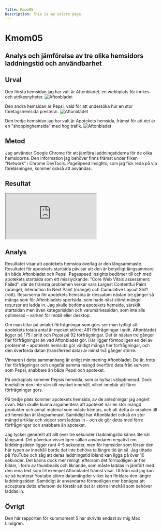 ```yaml
---
Title: Kmom05
Description: This is my colors page.
---
```


Kmom05
=======================

## Analys och jämförelse av tre olika hemsidors laddningstid och användbarhet

## Urval

Den första hemsidan jag har valt är Aftonbladet, en webbplats för inrikes- och utrikesnyheter.
<picture>
    <source media="(min-width: 668px)" srcset="%base_url%/image/aftonbladet.png?save-as=jpg">
    <source media="(min-width: 376px)" srcset="%base_url%/image/aftonbladet.png?save-as=jpg&w=350&q=80&crop-to-fit">
    <img src="%base_url%/image/aftonbladet.jpg" alt="Aftonbladet">
</picture>

Den andra hemsidan är Pepsi, vald för att undersöka hur en stor företagshemsida presterar.
<picture>
    <source media="(min-width: 668px)" srcset="%base_url%/image/pepsi.png?save-as=jpg">
    <source media="(min-width: 376px)" srcset="%base_url%/image/pepsi.png?save-as=jpg&w=350&q=80&crop-to-fit">
    <img src="%base_url%/image/pepsi.jpg" alt="Aftonbladet">
</picture>

Den tredje hemsidan jag har valt är Apotekets hemsida, främst för att det är en "shoppinghemsida" med hög trafik.
<picture>
    <source media="(min-width: 668px)" srcset="%base_url%/image/apoteket.png?save-as=jpg">
    <source media="(min-width: 376px)" srcset="%base_url%/image/apoteket.png?save-as=jpg&w=350&q=80&crop-to-fit">
    <img src="%base_url%/image/apoteket.jpg" alt="Aftonbladet">
</picture>

## Metod
Jag använder Google Chrome för att jämföra laddningstiderna för de olika hemsidorna. Den information jag behöver finns främst under fliken "Network" i Chrome DevTools. PageSpeed Insights, som jag fick reda på via föreläsningen, kommer också att användas.


## Resultat

<iframe class="spreedsheet" src="https://docs.google.com/spreadsheets/d/e/2PACX-1vTjSS-ciYFZ1fZBmW_Ga86646fxeSrA1LUcTbGsVgvtAba20NEp3NVm9dWJN3iR3nvTuMAOjVSIa09f/pubhtml?widget=true&amp;headers=false"></iframe>



## Analys

Resultatet visar att apotekets hemsida överlag är den långsammaste. Resultatet för apotekets startsida påvisar att den är betydligt långsammare än både Aftonbladet och Pepsi. Pagespeed Insights bedömer till och med apotekets startsida som ett misslyckande: "Core Web Vitals assessment: Failed", där de främsta problemen verkar vara Largest Contentful Paint (orange), Interaction to Next Paint (orange) och Cumulative Layout Shift (rött). Resurserna för apotekets hemsida är dessutom nästan tre gånger så många som för Aftonbladets sportsida, som hade näst störst mängd resurser att ladda in. Jag skulle bedöma apotekets hemsida, särskilt startsidan men även kategorisidan och varumärkessidan, som inte alls optimerad – varken för mobil eller desktop.

Om man tittar på antalet förfrågningar som görs ser man tydligt att apotekets totala antal är mycket större: 481 förfrågningar i snitt. Aftonbladet ligger på 175 i snitt och Pepsi på 92 förfrågningar. Det är nästan tre gånger fler förfrågningar än vad Aftonbladet gör. Här ligger förmodligen en del av problemet – apotekets hemsida gör väldigt många fler förfrågningar, och den överförda datan (transferred data) är minst två gånger större.

Vinnaren i detta sammanhang är enligt min mening Aftonbladet. De är, trots fler förfrågningar och ungefär samma mängd överförd data från servern som Pepsi, snabbare än både Pepsi och apoteket.

På andraplats kommer Pepsis hemsida, som är hyfsat väloptimerad. Dock innehåller den inte särskilt mycket innehåll, vilket innebär att färre förfrågningar görs.

På tredje plats kommer apotekets hemsida, av de anledningar jag angivit ovan. Man skulle kunna argumentera att apoteket har en stor mängd produkter och annat material som måste hämtas, och att detta är orsaken till att hemsidan är långsammast. Samtidigt har Aftonbladet också en stor mängd artiklar och videor som laddas in – och de gör detta med färre förfrågningar och snabbare än apoteket.

Jag tycker generellt att allt över tre sekunder i laddningstid känns lite väl långsamt. Det påverkar visserligen sällan användaren negativt om laddningstiden ligger runt 4–5 sekunder, men för hemsidor som förser den här typen av innehåll borde det inte behöva ta längre tid än så.
Jag tittade på YouTube och såg att deras laddningstid ibland kan ligga på över 10 sekunder. Det känns dock mer rimligt, eftersom det förmodligen är fler bilder, i form av thumbnails och liknande, som måste laddas in jämfört med den rena text som till exempel Aftonbladet främst visar.
Utifrån vad jag kan se så hanterar Youtube större datamängder vilket kan förklara den längre laddningstiden. Samtidigt är användarna förmodligen mer benägna att acceptera detta eftersom de förstår att det är större innehåll som behöver laddas in.


## Övrigt

Den här rapporten för kursmoment 5 har skrivits endast av mig Max Lindgren.


